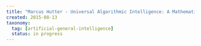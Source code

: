 ```yaml
---
title: "Marcus Hutter - Universal Algorithmic Intelligence: A Mathematical Top→Down Approach (2007)"
created: 2015-08-13
taxonomy:
  tag: [artificial-general-intelligence]
  status: in progress
---
```

